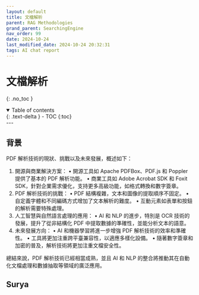 ```yaml
---
layout: default
title: 文檔解析
parent: RAG Methodologies
grand_parent: SearchingEngine
nav_order: 99
date: 2024-10-24
last_modified_date: 2024-10-24 20:32:31
tags: AI chat report
---
```


#  文檔解析

{: .no_toc }

<details open markdown="block">
  <summary>
    Table of contents
  </summary>
  {: .text-delta }
- TOC
{:toc}
</details>
---

## 背景

PDF 解析技術的現狀、挑戰以及未來發展，概述如下：

1.	開源與商業解決方案：
	•	開源工具如 Apache PDFBox、PDF.js 和 Poppler 提供了基本的 PDF 解析功能。
	•	商業工具如 Adobe Acrobat SDK 和 Foxit SDK，針對企業需求優化，支持更多高級功能，如格式轉換和數字簽章。
2.	PDF 解析技術的挑戰：
	•	PDF 結構複雜，文本和圖像的提取順序不固定。
	•	自定義字體和不同編碼方式增加了文本解析的難度。
	•	互動元素如表單和按鈕的解析需要特殊處理。
3.	人工智慧與自然語言處理的應用：
	•	AI 和 NLP 的進步，特別是 OCR 技術的發展，提升了從非結構化 PDF 中提取數據的準確性，並能分析文本的語意。
4.	未來發展方向：
	•	AI 和機器學習將進一步增強 PDF 解析技術的效率和準確性。
	•	工具將更加注重跨平臺兼容性，以適應多樣化設備。
	•	隨著數字簽章和加密的普及，解析技術將更加注重文檔安全性。

總結來說，PDF 解析技術已經相當成熟，並且 AI 和 NLP 的整合將推動其在自動化文檔處理和數據抽取等領域的廣泛應用。

## Surya
